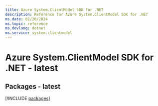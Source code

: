 ```yaml
---
title: Azure System.ClientModel SDK for .NET
description: Reference for Azure System.ClientModel SDK for .NET
ms.date: 02/20/2024
ms.topic: reference
ms.devlang: dotnet
ms.service: system.clientmodel
---
```

# Azure System.ClientModel SDK for .NET - latest
## Packages - latest
[!INCLUDE [packages](system.clientmodel-index.md)]
